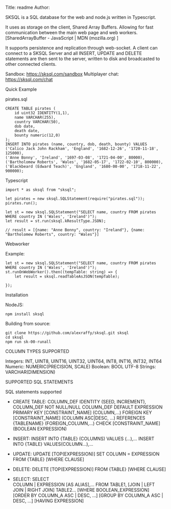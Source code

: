 Title: readme
Author: 

SKSQL is a SQL database for the web and node.js written in Typescript.


It uses as storage on the client, Shared Array Buffers. Allowing for fast communication between the main web page and web workers.
[SharedArrayBuffer - JavaScript | MDN (mozilla.org) ]

It supports persistence and replication through web-socket. 
A client can connect to a SKSQL Server and all INSERT, UPDATE and DELETE statements are then sent to the server, written to disk and broadcasted to other connected clients.


Sandbox: https://sksql.com/sandbox 
Multiplayer chat: https://sksql.com/chat

Quick Example

pirates.sql
	
	CREATE TABLE pirates (
		id uint32 IDENTITY(1,1),
		name VARCHAR(255),
		country VARCHAR(50),
		dob date,
		death date,
		bounty numeric(12,0)
	);
	INSERT INTO pirates (name, country, dob, death, bounty) VALUES
	('Calico Jack John Rackham', 'England', '1682-12-26', '1720-11-18', 125000),
	('Anne Bonny', 'Ireland', '1697-03-08', '1721-04-00', 80000),
	('Bartholomew Roberts', 'Wales', '1682-05-17', '1722-02-10', 800000),
	('Blackbeard (Edward Teach)', 'England', '1680-00-00', '1718-11-22', 900000);



Typescript
	
	import * as sksql from "sksql";
	
	let pirates = new sksql.SQLStatement(require("pirates.sql"));
	pirates.run();
	
	let st = new sksql.SQLStatement("SELECT name, country FROM pirates WHERE country IN ('Wales', 'Ireland')");
	let result = st.run(sksql.kResultType.JSON);
	
	// result = [{name: "Anne Bonny", country: "Ireland"}, {name: "Bartholomew Roberts", country: "Wales"}]
	


Webworker

Example: 
	
	let st = new sksql.SQLStatement("SELECT name, country FROM pirates WHERE country IN ('Wales', 'Ireland')");
	st.runOnWebWorker().then((tempTable: string) => {
		let result = sksql.readTableAsJSON(tempTable);
		
	});




Installation

NodeJS:

	npm install sksql

Building from source:
	
	git clone https://github.com/alexraffy/sksql.git sksql
	cd sksql
	npm run sk-00-runall
	

COLUMN TYPES SUPPORTED

Integers:
	INT, UINT8, UINT16, UINT32, UINT64, INT8, INT16, INT32, INT64
Numeric:
	NUMERIC(PRECISION, SCALE)
Boolean:
	BOOL
UTF-8 Strings:
	VARCHAR(DIMENSION)

SUPPORTED SQL STATEMENTS

SQL statements supported
 - CREATE TABLE:
	COLUMN_DEF IDENTITY (SEED, INCREMENT),
	COLUMN_DEF NOT NULL/NULL
	COLUMN_DEF DEFAULT EXPRESSION
	PRIMARY KEY [CONSTRAINT_NAME] (COLUMN,...)
	FOREIGN KEY [CONSTRAINT_NAME] (COLUMN ASC|DESC, ...) REFERENCES 		{TABLENAME} (FOREIGN_COLUMN,...)
	CHECK [CONSTRAINT_NAME] (BOOLEAN EXPRESSION)

 - INSERT:
	INSERT INTO {TABLE} (COLUMNS) VALUES (...),...
	INSERT INTO {TABLE} VALUES(COLUMN...),...

 - UPDATE:
	UPDATE [TOP(EXPRESSION)] SET COLUMN = EXPRESSION FROM {TABLE} [WHERE CLAUSE]

 - DELETE:
	DELETE [TOP(EXPRESSION)] FROM {TABLE} [WHERE CLAUSE]

 - SELECT:
	SELECT  
		COLUMN | EXPRESSION [AS ALIAS],...
	FROM
		TABLE1, [JOIN | LEFT JOIN | RIGHT JOIN] TABLE2...
	[WHERE BOOLEAN_EXPRESSION]
	[ORDER BY COLUMN_A ASC | DESC, ...]
	[GROUP BY COLUMN_A ASC | DESC, ...]
	[HAVING EXPRESSION]
